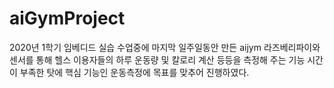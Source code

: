 # aiGymProject
2020년 1학기
임베디드 실습 수업중에
마지막 일주일동안 만든 aijym 
라즈베리파이와 센서를 통해 헬스 이용자들의 하루 운동량 및 칼로리 계산 등등을 측정해 주는 기능
시간이 부족한 탓에 핵심 기능인 운동측정에 목표를 맞추어 진행하였다.
